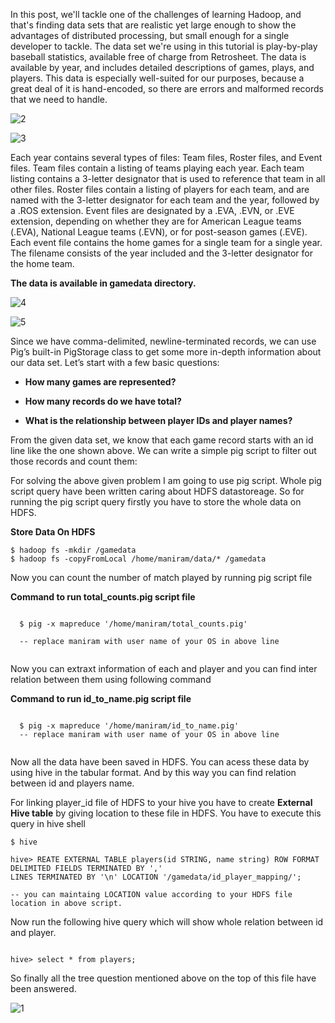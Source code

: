 In this post, we'll tackle one of the challenges of learning Hadoop, and that's finding data sets that are realistic yet large enough to show the advantages of distributed processing, but small enough for a single developer to tackle. The data set we're using in this tutorial is play-by-play baseball statistics, available free of charge from Retrosheet. The data is available by year, and includes detailed descriptions of games, plays, and players. This data is especially well-suited for our purposes, because a great deal of it is hand-encoded, so there are errors and malformed records that we need to handle.

![2](https://user-images.githubusercontent.com/121477424/224619367-bcae8d2d-8c97-4ecd-9333-0aa07199759a.png)

![3](https://user-images.githubusercontent.com/121477424/224619423-10bec163-3c93-4525-bb47-d2437006129f.png)

Each year contains several types of files: Team files, Roster files, and Event files. Team files contain a listing of teams playing each year. Each team listing contains a 3-letter designator that is used to reference that team in all other files. Roster files contain a listing of players for each team, and are named with the 3-letter designator for each team and the year, followed by a .ROS extension. Event files are designated by a .EVA, .EVN, or .EVE extension, depending on whether they are for American League teams (.EVA), National League teams (.EVN), or for post-season games (.EVE). Each event file contains the home games for a single team for a single year. The filename consists of the year included and the 3-letter designator for the home team.



**The data is available in gamedata directory.**

![4](https://user-images.githubusercontent.com/121477424/224619476-000295af-b716-49d5-a0dc-6599d5d3c4b1.png)

![5](https://user-images.githubusercontent.com/121477424/224619519-ad118148-d441-4185-befd-7d64cc3643b0.png)

Since we have comma-delimited, newline-terminated records, we can use Pig’s built-in PigStorage class to get some more in-depth information about our data set. Let’s start with a few basic questions:


* **How many games are represented?**

* **How many records do we have total?**
* **What is the relationship between player IDs and player names?**


From the given data set, we know that each game record starts with an id line like the one shown above. We can write a simple pig script to filter out those records and count them:


For solving the above given problem I am going to use pig script. Whole pig script query have been written caring about HDFS datastoreage.
So for running the pig script query firstly you have to store the whole data on HDFS.

**Store Data On HDFS**

```
$ hadoop fs -mkdir /gamedata
$ hadoop fs -copyFromLocal /home/maniram/data/* /gamedata

```

Now you can count the number of match played by running pig script file

**Command to run total_counts.pig script file**

```
  
  $ pig -x mapreduce '/home/maniram/total_counts.pig'
  
  -- replace maniram with user name of your OS in above line
  
```

Now you can extraxt information of each and player and you can find inter relation between them using following command

**Command to run id_to_name.pig script file**

```
  
  $ pig -x mapreduce '/home/maniram/id_to_name.pig'
  -- replace maniram with user name of your OS in above line
  
```


Now all the data have been saved in HDFS. You can acess these data by using hive in the tabular format. And by this way you can find relation between id and players name.

For linking player_id file of HDFS to your hive you have to create **External Hive table** by giving location to these file in HDFS.
You have to execute this query in hive shell

```
$ hive

hive> REATE EXTERNAL TABLE players(id STRING, name string) ROW FORMAT DELIMITED FIELDS TERMINATED BY ','
LINES TERMINATED BY '\n' LOCATION '/gamedata/id_player_mapping/';

-- you can maintaing LOCATION value according to your HDFS file location in above script.

```

Now run the following hive query which will show whole relation between id and player.

```

hive> select * from players;
```

So finally all the tree question mentioned above on the top of this file have been answered. 



![1](https://user-images.githubusercontent.com/121477424/224619580-d97c5f4d-0a1e-46f3-afbc-50b1940eca16.png)

